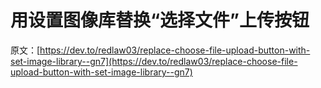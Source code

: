 # 用设置图像库替换“选择文件”上传按钮

原文：[https://dev.to/redlaw03/replace-choose-file-upload-button-with-set-image-library--gn7](https://dev.to/redlaw03/replace-choose-file-upload-button-with-set-image-library--gn7)